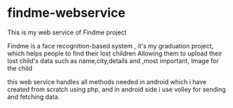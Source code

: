 # findme-webservice

This is my web service of Findme project

Findme is a face recognition-based system , it's my graduation project, which helps people to find their lost children
Allowing them to upload their lost child's data such as name,city,details and ,most important, Image for the child

this web service handles all methods needed in android which i have created from scratch using php,
and in android side i use volley for sending and fetching data.
